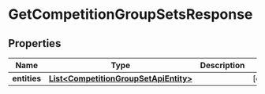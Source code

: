 
# GetCompetitionGroupSetsResponse

## Properties
Name | Type | Description | Notes
------------ | ------------- | ------------- | -------------
**entities** | [**List&lt;CompetitionGroupSetApiEntity&gt;**](CompetitionGroupSetApiEntity.md) |  |  [optional]



